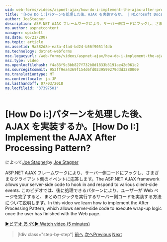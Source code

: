 ```yaml
---
uid: web-forms/videos/aspnet-ajax/how-do-i-implement-the-ajax-after-processing-pattern
title: '[How Do i:]パターンを処理した後、AJAX を実装するか。 | Microsoft Docs'
author: JoeStagner
description: ASP.NET AJAX フレームワークにより、サーバー側コードにフックし、さまざまなクライアント側のイベントに応答します。 このビデオでは、Aft を実装する方法について説明しています.
ms.author: aspnetcontent
manager: wpickett
ms.date: 06/21/2007
ms.topic: article
ms.assetid: 9a382d8e-ea3a-4fa4-bd24-b56f9051f4db
ms.technology: dotnet-webforms
msc.legacyurl: /web-forms/videos/aspnet-ajax/how-do-i-implement-the-ajax-after-processing-pattern
msc.type: video
ms.openlocfilehash: f4a83f9c3bb827f732b8d1833b3191ae42d061c2
ms.sourcegitcommit: 953ff9ea4369f154d6fd0239599279ddd3280009
ms.translationtype: MT
ms.contentlocale: ja-JP
ms.lasthandoff: 07/03/2018
ms.locfileid: "37397501"
---
```

<a name="how-do-i-implement-the-ajax-after-processing-pattern"></a><span data-ttu-id="f652d-105">[How Do i:]パターンを処理した後、AJAX を実装するか。</span><span class="sxs-lookup"><span data-stu-id="f652d-105">[How Do I:] Implement the AJAX After Processing Pattern?</span></span>
====================
<span data-ttu-id="f652d-106">によって[Joe Stagner](https://github.com/JoeStagner)</span><span class="sxs-lookup"><span data-stu-id="f652d-106">by [Joe Stagner](https://github.com/JoeStagner)</span></span>

<span data-ttu-id="f652d-107">ASP.NET AJAX フレームワークにより、サーバー側コードにフックし、さまざまなクライアント側のイベントに応答します。</span><span class="sxs-lookup"><span data-stu-id="f652d-107">The ASP.NET AJAX framework allows your server-side code to hook in and respond to various client-side events.</span></span> <span data-ttu-id="f652d-108">このビデオでは、後に処理できるパターンにより、ユーザーが Web ページを完了すると、まとめロジックを実行するサーバー側コードを実装する方法について説明します。</span><span class="sxs-lookup"><span data-stu-id="f652d-108">In this video we learn how to implement the After Processing Pattern, which allows server-side code to execute wrap-up logic once the user has finished with the Web page.</span></span>

[<span data-ttu-id="f652d-109">&#9654;ビデオ (5 分)</span><span class="sxs-lookup"><span data-stu-id="f652d-109">&#9654; Watch video (5 minutes)</span></span>](https://channel9.msdn.com/Blogs/ASP-NET-Site-Videos/how-do-i-implement-the-ajax-after-processing-pattern)

> [!div class="step-by-step"]
> <span data-ttu-id="f652d-110">[前へ](how-do-i-use-the-aspnet-ajax-history-control.md)
> [次へ](how-do-i-update-multiple-regions-of-a-page-with-aspnet-ajax.md)</span><span class="sxs-lookup"><span data-stu-id="f652d-110">[Previous](how-do-i-use-the-aspnet-ajax-history-control.md)
[Next](how-do-i-update-multiple-regions-of-a-page-with-aspnet-ajax.md)</span></span>
